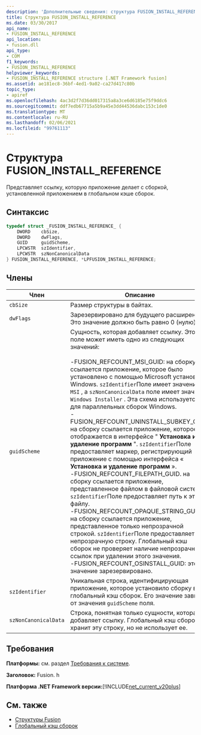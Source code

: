 ```yaml
---
description: 'Дополнительные сведения: структура FUSION_INSTALL_REFERENCE'
title: Структура FUSION_INSTALL_REFERENCE
ms.date: 03/30/2017
api_name:
- FUSION_INSTALL_REFERENCE
api_location:
- fusion.dll
api_type:
- COM
f1_keywords:
- FUSION_INSTALL_REFERENCE
helpviewer_keywords:
- FUSION_INSTALL_REFERENCE structure [.NET Framework fusion]
ms.assetid: ae181ec8-36bf-4ed1-9a02-ca27d417c80b
topic_type:
- apiref
ms.openlocfilehash: 4ac3d2f7d36dd017315a8a3ce6d6185e75f9ddc6
ms.sourcegitcommit: ddf7edb67715a5b9a45e3dd44536dabc153c1de0
ms.translationtype: MT
ms.contentlocale: ru-RU
ms.lasthandoff: 02/06/2021
ms.locfileid: "99761113"
---
```

# <a name="fusion_install_reference-structure"></a>Структура FUSION_INSTALL_REFERENCE

Представляет ссылку, которую приложение делает с сборкой, установленной приложением в глобальном кэше сборок.  
  
## <a name="syntax"></a>Синтаксис  
  
```cpp  
typedef struct _FUSION_INSTALL_REFERENCE_ {  
    DWORD    cbSize,  
    DWORD    dwFlags,  
    GUID     guidScheme,  
    LPCWSTR  szIdentifier,  
    LPCWSTR  szNonCanonicalData  
} FUSION_INSTALL_REFERENCE, *LPFUSION_INSTALL_REFERENCE;  
```  
  
## <a name="members"></a>Члены  
  
|Член|Описание|  
|------------|-----------------|  
|`cbSize`|Размер структуры в байтах.|  
|`dwFlags`|Зарезервировано для будущего расширения. Это значение должно быть равно 0 (нулю).|  
|`guidScheme`|Сущность, которая добавляет ссылку. Это поле может иметь одно из следующих значений:<br /><br /> -FUSION_REFCOUNT_MSI_GUID: на сборку ссылается приложение, которое было установлено с помощью Microsoft установщик Windows. `szIdentifier`Поле имеет значение `MSI` , а `szNonCanonicalData` поле имеет значение `Windows Installer` . Эта схема используется для параллельных сборок Windows.<br />-FUSION_REFCOUNT_UNINSTALL_SUBKEY_GUID: на сборку ссылается приложение, которое отображается в интерфейсе " **Установка и удаление программ** ". `szIdentifier`Поле предоставляет маркер, регистрирующий приложение с помощью интерфейса « **Установка и удаление программ** ».<br />-FUSION_REFCOUNT_FILEPATH_GUID. на сборку ссылается приложение, представленное файлом в файловой системе. `szIdentifier`Поле предоставляет путь к этому файлу.<br />-FUSION_REFCOUNT_OPAQUE_STRING_GUID: на сборку ссылается приложение, представленное только непрозрачной строкой. `szIdentifier`Поле предоставляет эту непрозрачную строку. Глобальный кэш сборок не проверяет наличие непрозрачных ссылок при удалении этого значения.<br />-FUSION_REFCOUNT_OSINSTALL_GUID: это значение зарезервировано.|  
|`szIdentifier`|Уникальная строка, идентифицирующая приложение, которое установило сборку в глобальный кэш сборок. Его значение зависит от значения `guidScheme` поля.|  
|`szNonCanonicalData`|Строка, понятная только сущности, которая добавляет ссылку. Глобальный кэш сборок хранит эту строку, но не использует ее.|  
  
## <a name="requirements"></a>Требования  

 **Платформы:** см. раздел [Требования к системе](../../get-started/system-requirements.md).  
  
 **Заголовок:** Fusion. h  
  
 **Платформа .NET Framework версии:**[!INCLUDE[net_current_v20plus](../../../../includes/net-current-v20plus-md.md)]  
  
## <a name="see-also"></a>См. также

- [Структуры Fusion](fusion-structures.md)
- [Глобальный кэш сборок](../../app-domains/gac.md)
